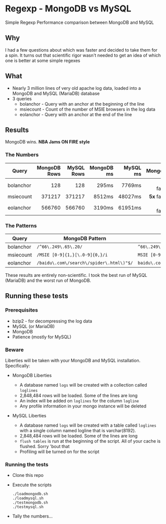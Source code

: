 # Regexp - MongoDB vs MySQL

Simple Regexp Performance comparison between MongoDB and MySQL

## Why

I had a few questions about which was faster and decided to take them for a spin.
It turns out that scientific rigor wasn't needed to get an idea of which one
is better at some simple regexes


## What
* Nearly 3 million lines of very old apache log data, loaded into
  a MongoDB and MySQL (MariaDB) database
* 3 queries
  * bolanchor - Query with an anchor at the beginning of the line
  * msiecount - Count of the number of MSIE browsers in the log data
  * eolanchor - Query with an anchor at the end of the line

## Results
  MongoDB wins.  **NBA Jams ON FIRE style**

### The Numbers
Query|MongoDB Rows|MySQL Rows|MongoDB ms|MySQL ms|MongoDB
-----|-----:|-----:|-----:|-----:|-----:
bolanchor|128|128|295ms|7769ms|**26x** faster
msiecount|371217|371217|8512ms|48027ms|**5x** faster
eolanchor|566760|566760|3190ms|61951ms|**19x** faster

### The Patterns
Query|MongoDB Pattern|MySQL Pattern
---|---|---
bolanchor|`/^66\.249\.65\.20/`|`^66\.249\.65\.20`
msiecount|`/MSIE [0-9]{1,}[\.0-9]{0,}/i`|`MSIE [0-9]{1,}[\.0-9]{0,}`
eolanchor|`/baidu\.com\/search\/spider\.html\)"$/`|`baidu\.com\/search\/spider\.html\)"$`

These results are entirely non-scientific.  I took the best run of MySQL (MariaDB) and the worst run of MongoDB.

## Running these tests
### Prerequisites
* bzip2 - for decompressing the log data
* MySQL (or MariaDB)
* MongoDB
* Patience (mostly for MySQL)

### Beware
Liberties will be taken with your MongoDB and MySQL installation.  Specifically:
* MongoDB Liberties
  * A database named `logs` will be created with a collection called `loglines`
  * 2,848,484 rows will be loaded.   Some of the lines are long
  * An index will be added on `loglines` for the column `logline`
  * Any profile information in your mongo instance will be deleted

* MySQL Liberties
  * A database named `logs` will be created with a table called `loglines` with a single column
    named logline that is varchar(8192).
  * 2,848,484 rows will be loaded.   Some of the lines are long
  * `flush tables` is run at the beginning of the script.  All of your cache is flushed.   Sorry 'bout that
  * Profiling will be turned on for the script

### Running the tests
* Clone this repo
* Execute the scripts

  ```
  ./loadmongodb.sh
  ./loadmysql.sh
  ./testmongodb.sh
  ./testmysql.sh
  ```
* Tally the numbers...
